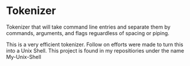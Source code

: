 # Tokenizer
Tokenizer that will take command line entries and separate them by commands, arguments, and flags reguardless of spacing or piping.

This is a very efficient tokenizer. Follow on efforts were made to turn this into a Unix Shell. This project is found in my repositiories under the name My-Unix-Shell

